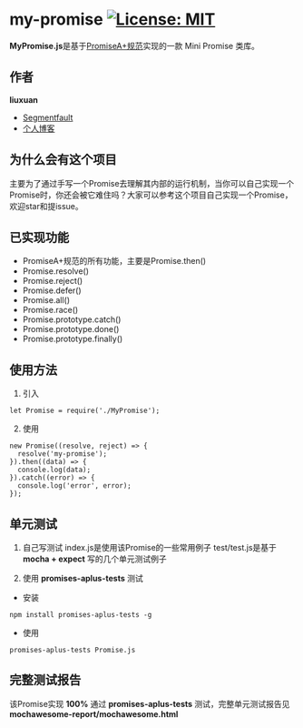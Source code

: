 # my-promise [![License: MIT](https://img.shields.io/badge/License-MIT-yellow.svg)](https://opensource.org/licenses/MIT)

**MyPromise.js**是基于[PromiseA+规范](https://promisesaplus.com/)实现的一款 Mini Promise 类库。

## 作者
**liuxuan**
- [Segmentfault](https://segmentfault.com/u/liuxuan_5845129fbf248)
- [个人博客](https://blog.liuxuan.site)


## 为什么会有这个项目
主要为了通过手写一个Promise去理解其内部的运行机制，当你可以自己实现一个Promise时，你还会被它难住吗？大家可以参考这个项目自己实现一个Promise，欢迎star和提issue。

## 已实现功能
- PromiseA+规范的所有功能，主要是Promise.then()
- Promise.resolve()
- Promise.reject()
- Promise.defer()
- Promise.all()
- Promise.race()
- Promise.prototype.catch()
- Promise.prototype.done()
- Promise.prototype.finally()

## 使用方法
1. 引入
```
let Promise = require('./MyPromise');
```
2. 使用
```
new Promise((resolve, reject) => {
  resolve('my-promise');
}).then((data) => {
  console.log(data);
}).catch((error) => {
  console.log('error', error);
});
```

## 单元测试
1. 自己写测试
index.js是使用该Promise的一些常用例子
test/test.js是基于 **mocha + expect** 写的几个单元测试例子

2. 使用 **promises-aplus-tests** 测试
- 安装
```
npm install promises-aplus-tests -g
```
- 使用
```
promises-aplus-tests Promise.js
```

## 完整测试报告
该Promise实现 **100%** 通过 **promises-aplus-tests** 测试，完整单元测试报告见    **mochawesome-report/mochawesome.html**